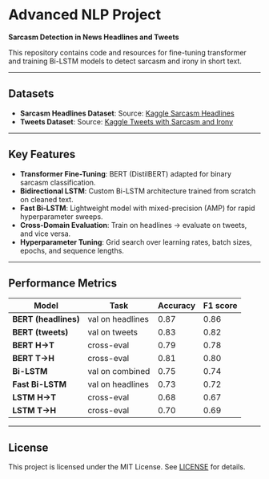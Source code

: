 <!--
Project: Advanced NLP Sarcasm & Irony Classification
-->

# Advanced NLP Project

**Sarcasm Detection in News Headlines and Tweets**

This repository contains code and resources for fine-tuning transformer and training Bi-LSTM models to detect sarcasm and irony in short text.

---


## Datasets

* **Sarcasm Headlines Dataset**: Source: [Kaggle Sarcasm Headlines](https://www.kaggle.com/datasets/rmisra/news-headlines-dataset-for-sarcasm-detection)
* **Tweets Dataset**: Source: [Kaggle Tweets with Sarcasm and Irony](https://www.kaggle.com/datasets/nikhiljohnk/tweets-with-sarcasm-and-irony)

---

## Key Features

* **Transformer Fine-Tuning**: BERT (DistilBERT) adapted for binary sarcasm classification.
* **Bidirectional LSTM**: Custom Bi-LSTM architecture trained from scratch on cleaned text.
* **Fast Bi-LSTM**: Lightweight model with mixed-precision (AMP) for rapid hyperparameter sweeps.
* **Cross-Domain Evaluation**: Train on headlines → evaluate on tweets, and vice versa.
* **Hyperparameter Tuning**: Grid search over learning rates, batch sizes, epochs, and sequence lengths.

---

## Performance Metrics

| Model                | Task             | Accuracy | F1 score |
| -------------------- | ---------------- | -------- | -------- |
| **BERT (headlines)** | val on headlines | 0.87     | 0.86     |
| **BERT (tweets)**    | val on tweets    | 0.83     | 0.82     |
| **BERT H→T**         | cross-eval       | 0.79     | 0.78     |
| **BERT T→H**         | cross-eval       | 0.81     | 0.80     |
| **Bi-LSTM**          | val on combined  | 0.75     | 0.74     |
| **Fast Bi-LSTM**     | val on headlines | 0.73     | 0.72     |
| **LSTM H→T**         | cross-eval       | 0.68     | 0.67     |
| **LSTM T→H**         | cross-eval       | 0.70     | 0.69     |

---

## License

This project is licensed under the MIT License. See [LICENSE](LICENSE) for details.
